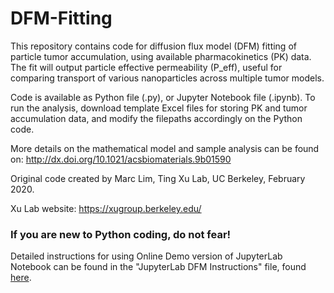 # DFM-Fitting

This repository contains code for diffusion flux model (DFM) fitting of particle tumor accumulation, using available pharmacokinetics (PK) data. The fit will output particle effective permeability (P_eff), useful for comparing transport of various nanoparticles across multiple tumor models.

Code is available as Python file (.py), or Jupyter Notebook file (.ipynb). To run the analysis, download template Excel files for storing PK and tumor accumulation data, and modify the filepaths accordingly on the Python code.

More details on the mathematical model and sample analysis can be found on:
http://dx.doi.org/10.1021/acsbiomaterials.9b01590

Original code created by Marc Lim, Ting Xu Lab, UC Berkeley, February 2020.

Xu Lab website: https://xugroup.berkeley.edu/

### If you are new to Python coding, do not fear!
Detailed instructions for using Online Demo version of JupyterLab Notebook can be found in the "JupyterLab DFM Instructions" file, found [here](JupyterLab%20DFM%20Instructions.pdf).

